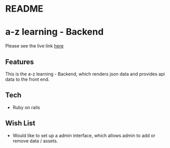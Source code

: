 # README

# a-z learning - Backend
Please see the live link [here](https://a-z-learning-backend.herokuapp.com/alphabets)

## Features
This is the a-z learning - Backend, which renders json data and provides api data to the front end.

## Tech
- Ruby on rails

## Wish List
- Would like to set up a admin interface, which allows admin to add or remove data / assets.